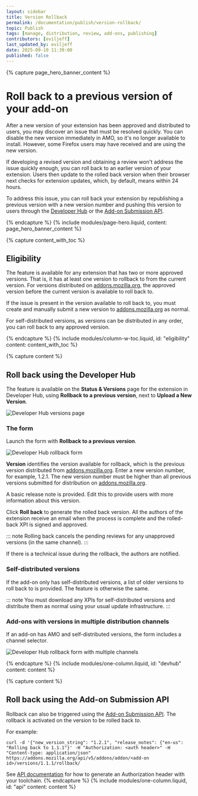 ```yaml
---
layout: sidebar
title: Version Rollback
permalink: /documentation/publish/version-rollback/
topic: Publish
tags: [manage, distribution, review, add-ons, publishing]
contributors: [eviljeff]
last_updated_by: eviljeff
date: 2025-09-10 11:39:00
published: false
---
```


<!-- Page Hero Banner -->

{% capture page_hero_banner_content %}

# Roll back to a previous version of your add-on

After a new version of your extension has been approved and distributed to users, you may discover an issue that must be resolved quickly. You can disable the new version immediately in AMO, so it's no longer available to install. However, some Firefox users may have received and are using the new version. 

If developing a revised version and obtaining a review won't address the issue quickly enough, you can roll back to an earlier version of your extension. Users then update to the rolled back version when their browser next checks for extension updates, which, by default, means within 24 hours.

To address this issue, you can roll back your extension by republishing a previous version with a new version number and pushing this version to users through the [Developer Hub](https://addons.mozilla.org/developers/) or the [Add-on Submission API](https://addons.mozilla.org/api/v5/addons/).

{% endcapture %}
{% include modules/page-hero.liquid,
    content: page_hero_banner_content
%}

<!-- Content with Table of Contents Module -->

{% capture content_with_toc %}

## Eligibility

The feature is available for any extension that has two or more approved versions. That is, it has at least one version to rollback to from the current version.  For versions distributed on [addons.mozilla.org](https://addons.mozilla.org/), the approved version before the current version is available to roll back to.

If the issue is present in the version available to roll back to, you must create and manually submit a new version to [addons.mozilla.org](https://addons.mozilla.org/) as normal.

For self-distributed versions, as versions can be distributed in any order, you can roll back to any approved version.

{% endcapture %}
{% include modules/column-w-toc.liquid,
  id: "eligibility"
  content: content_with_toc
%}

<!-- END: Content with Table of Contents -->

<!-- Single Column Body Module -->

{% capture content %}

## Roll back using the Developer Hub

The feature is available on the **Status & Versions** page for the extension in Developer Hub, using **Rollback to a previous version**, next to **Upload a New Version**.

![Developer Hub versions page](/assets/img/documentation/publish/rollback-devhub-versions.png)

### The form

Launch the form with **Rollback to a previous version**.

![Developer Hub rollback form](/assets/img/documentation/publish/rollback-devhub-form.png)

**Version** identifies the version available for rollback, which is the previous version distributed from [addons.mozilla.org](https://addons.mozilla.org/). Enter a new version number, for example, 1.2.1. The new version number must be higher than all previous versions submitted for distribution on [addons.mozilla.org](https://addons.mozilla.org/).

A basic release note is provided. Edit this to provide users with more information about this version.

Click **Roll back** to generate the rolled back version. All the authors of the extension receive an email when the process is complete and the rolled-back XPI is signed and approved.

::: note
Rolling back cancels the pending reviews for any unapproved versions (in the same channel).
:::

If there is a technical issue during the rollback, the authors are notified.

### Self-distributed versions

If the add-on only has self-distributed versions, a list of older versions to roll back to is provided. The feature is otherwise the same.

::: note
You must download any XPIs for self-distributed versions and distribute them as normal using your usual update infrastructure.
:::

### Add-ons with versions in multiple distribution channels

If an add-on has AMO and self-distributed versions, the form includes a channel selector. 

![Developer Hub rollback form with multiple channels](/assets/img/documentation/publish/rollback-devhub-form-channels.png)

{% endcapture %}
{% include modules/one-column.liquid,
  id: "devhub"
  content: content
%}

<!-- END: Single Column Body Module -->

<!-- Single Column Body Module -->

{% capture content %}

## Roll back using the Add-on Submission API

Rollback can also be triggered using the [Add-on Submission API](https://mozilla.github.io/addons-server/topics/api/addons.html#version-rollback). The rollback is activated on the version to be rolled back *to*.

For example:

```shell
curl -d '{"new_version_string": "1.2.1", "release_notes": {"en-us": "Rolling back to 1.1.1"}' -H "Authorization: <auth header>" -H "Content-type: application/json" https://addons.mozilla.org/api/v5/addons/addon/<add-on id>/versions/1.1.1/rollback/
```
See [API documentation](https://mozilla.github.io/addons-server/topics/api/auth.html) for how to generate an Authorization header with your toolchain.
{% endcapture %}
{% include modules/one-column.liquid,
  id: "api"
  content: content
%}

<!-- END: Single Column Body Module -->


